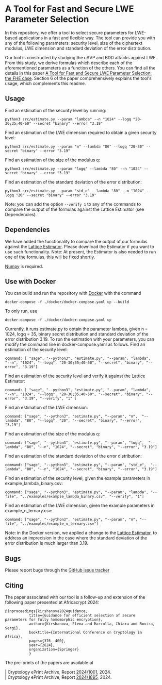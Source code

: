 A Tool for Fast and Secure LWE Parameter
Selection
=======================================
In this repository, we offer a tool to select secure parameters for LWE-based applications in a fast and flexible way. The tool can provide you with any of the following parameters: security level, size of the ciphertext modulus, LWE dimension and standard deviation of the error distribution. 

Our tool is constructed by studying the uSVP and BDD attacks against LWE. From this study, we derive formulas which describe each of the aforementioned parameters as a function of the others. You can find all the details in this paper [A Tool for Fast and Secure LWE Parameter Selection: the FHE case](https://eprint.iacr.org/2024/1895). Section 6 of the paper comprehensively explains the tool's usage, which complements this readme.  

Usage
-----
Find an estimation of the security level by running:
   ````
   python3 src/estimate.py --param "lambda" --n "1024" --logq "20-30;35;40-60" --secret "binary" --error "3.19"
   ````
Find an estimation of the LWE dimension required to obtain a given security level:
 ````
 python3 src/estimate.py --param "n" --lambda "80" --logq "20-30" --secret "binary" --error "3.19"
 ````
Find an estimation of the size of the modulus q:
 ````
 python3 src/estimate.py --param "logq" --lambda "80" --n "1024" --secret "binary" --error "3.19"
 ````
Find an estimation of the standard deviation of the error distribution:
````
python3 src/estimate.py --param "std_e" --lambda "80" --n "1024" --logq "20" --secret "binary" --error "3.19"
 ````

Note: you can add the option ````--verify 1```` to any of the commands to compare the output of the formulas against the Lattice Estimator (see Dependencies).

Dependencies
---------
We have added the functionality to compare the output of our formulas against the [Lattice Estimator](https://github.com/malb/lattice-estimator). 
Please download the Estimator if you want to use such functionality. 
Note: At present, the Estimator is also needed to run one of the formulas, this will be fixed shortly. 

[Numpy](https://numpy.org/) is required.

Use with Docker
-------
You can build and run the repository with [Docker](...) with the command
````
docker-compose -f ./docker/docker-compose.yaml up --build
````
To only run, use
````
docker-compose -f ./docker/docker-compose.yaml up
````

Currently, it runs estimate.py to obtain the parameter lambda, given n = 1024, logq = 35, binary secret distribution and standard deviation of the error distribution 3.19. To run the estimation with your parameters, you can modify the command line in docker-compose.yaml as follows.
Find an estimation of the security level:
````
command: [ "sage", "--python3", "estimate.py", "--param", "lambda",  "--n", "1024", "--logq", "20-30;35;40-60", "--secret", "binary", "--error", "3.19"]
````
Find an estimation of the security level and verify it against the Lattice Estimator:
````
command: [ "sage", "--python3", "estimate.py", "--param", "lambda",  "--n", "1024", "--logq", "20-30;35;40-60", "--secret", "binary", "--error", "3.19", "--verify", "1" ]
````
Find an estimation of the LWE dimension:
````
command: ["sage", "--python3", "estimate.py", "--param", "n",  "--lambda", "80", "--logq", "20", "--secret", "binary", "--error", "3.19"]
````
Find an estimation of the size of the modulus q:
````
command: ["sage", "--python3", "estimate.py", "--param", "logq",  "--lambda", "80", "--n", "1024", "--secret", "binary", "--error", "3.19"]
````
Find an estimation of the standard deviation of the error distribution:
````
command: ["sage", "--python3", "estimate.py", "--param", "std_e",  "--lambda", "80", "--n", "1024", "--secret", "binary", "--error", "3.19"]
````
Find an estimation of the security level, given the example parameters in example_lambda_binary.csv: 
````
command: ["sage", "--python3", "estimate.py", "--param", "lambda", "--file", "../examples/example_lambda_binary.csv", "--verify", "1"]
````
Find an estimation of the LWE dimension, given the example parameters in example_n_ternary.csv:
````
command: ["sage", "--python3", "estimate.py", "--param", "n", "--file", "../examples/example_n_ternary.csv"]
````
Note: in the Docker version, we applied a change to the [Lattice Estimator](...), to address an imprecision in the case where the standard deviation of the error distribution is much larger than 3.19.
     
Bugs
----

Please report bugs through the [GitHub issue tracker](https://github.com/sergirovira/fastparameterselection/issues)

Citing
------

The paper associated with our tool is a follow-up and extension of the following paper presented at Africacrypt 2024:

 ````
 @inproceedings{kirshanova2024guidance,
  			title={Guidance for efficient selection of secure parameters for fully homomorphic encryption},
  			author={Kirshanova, Elena and Marcolla, Chiara and Rovira, Sergi},
  			booktitle={International Conference on Cryptology in Africa},
  			pages={376--400},
  			year={2024},
  			organization={Springer}
			}
 ````
  
  			
The pre-prints of the papers are available at
	 
 | Cryptology ePrint Archive, Report [2024/1001](https://eprint.iacr.org/2024/1001), 2024. 	
 | Cryptology ePrint Archive, Report [2024/1895](https://eprint.iacr.org/2024/1895), 2024.

